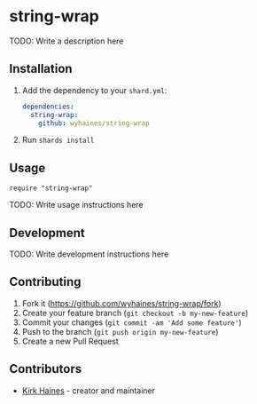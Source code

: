 # string-wrap

TODO: Write a description here

## Installation

1. Add the dependency to your `shard.yml`:

   ```yaml
   dependencies:
     string-wrap:
       github: wyhaines/string-wrap
   ```

2. Run `shards install`

## Usage

```crystal
require "string-wrap"
```

TODO: Write usage instructions here

## Development

TODO: Write development instructions here

## Contributing

1. Fork it (<https://github.com/wyhaines/string-wrap/fork>)
2. Create your feature branch (`git checkout -b my-new-feature`)
3. Commit your changes (`git commit -am 'Add some feature'`)
4. Push to the branch (`git push origin my-new-feature`)
5. Create a new Pull Request

## Contributors

- [Kirk Haines](https://github.com/wyhaines) - creator and maintainer
